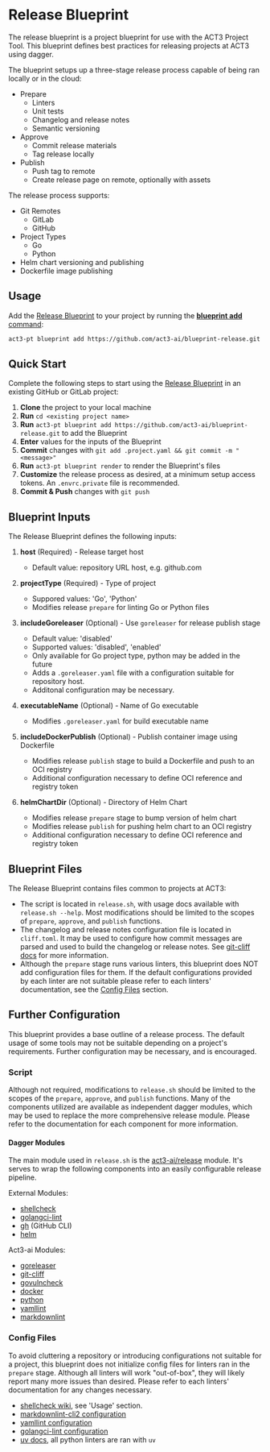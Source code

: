 # Release Blueprint

The release blueprint is a project blueprint for use with the ACT3 Project Tool. This blueprint defines best practices for releasing projects at ACT3 using dagger.

The blueprint setups up a three-stage release process capable of being ran locally or in the cloud:

- Prepare
  - Linters
  - Unit tests
  - Changelog and release notes
  - Semantic versioning
- Approve
  - Commit release materials
  - Tag release locally
- Publish
  - Push tag to remote
  - Create release page on remote, optionally with assets

The release process supports:

- Git Remotes
  - GitLab
  - GitHub
- Project Types
  - Go
  - Python
- Helm chart versioning and publishing
- Dockerfile image publishing

## Usage

Add the [Release Blueprint](https://github.com/act3-ai/blueprint-release) to your project by running the [**blueprint add** command](https://gitlab.com/act3-ai/asce/pt/-/blob/main/docs/cli/blueprint/add.md):

```sh
act3-pt blueprint add https://github.com/act3-ai/blueprint-release.git
```

## Quick Start

Complete the following steps to start using the [Release Blueprint](https://github.com/act3-ai/blueprint-release) in an existing GitHub or GitLab project:

1. **Clone** the project to your local machine
2. **Run** `cd <existing project name>`
3. **Run** `act3-pt blueprint add https://github.com/act3-ai/blueprint-release.git` to add the Blueprint
4. **Enter** values for the inputs of the Blueprint
5. **Commit** changes with `git add .project.yaml && git commit -m "<message>"`
6. **Run** `act3-pt blueprint render` to render the Blueprint's files
7. **Customize** the release process as desired, at a minimum setup access tokens. An `.envrc.private` file is recommended.
8. **Commit & Push** changes with `git push`

## Blueprint Inputs

The Release Blueprint defines the following inputs:

1. **host** (Required) - Release target host
   - Default value: repository URL host, e.g. github.com

2. **projectType** (Required) - Type of project
   - Suppored values: 'Go', 'Python'
   - Modifies release `prepare` for linting Go or Python files

3. **includeGoreleaser** (Optional) - Use `goreleaser` for release publish stage
   - Default value: 'disabled'
   - Supported values: 'disabled', 'enabled'
   - Only available for Go project type, python may be added in the future
   - Adds a `.goreleaser.yaml` file with a configuration suitable for repository host.
   - Additonal configuration may be necessary.

4. **executableName** (Optional) - Name of Go executable
   - Modifies `.goreleaser.yaml` for build executable name

5. **includeDockerPublish** (Optional) - Publish container image using Dockerfile
   - Modifies release `publish` stage to build a Dockerfile and push to an OCI registry
   - Additional configuration necessary to define OCI reference and registry token

6. **helmChartDir** (Optional) - Directory of Helm Chart
   - Modifies release `prepare` stage to bump version of helm chart
   - Modifies release `publish` for pushing helm chart to an OCI registry
   - Additional configuration necessary to define OCI reference and registry token

## Blueprint Files

The Release Blueprint contains files common to projects at ACT3:

- The script is located in `release.sh`, with usage docs available with `release.sh --help`. Most modifications should be limited to the scopes of `prepare`, `approve`, and `publish` functions.
- The changelog and release notes configuration file is located in `cliff.toml`. It may be used to configure how commit messages are parsed and used to build the changelog or release notes. See [git-cliff docs](https://git-cliff.org/docs/) for more information.
- Although the `prepare` stage runs various linters, this blueprint does NOT add configuration files for them. If the default configurations provided by each linter are not suitable please refer to each linters' documentation, see the [Config Files](#config-files) section.

## Further Configuration

This blueprint provides a base outline of a release process. The default usage of some tools may not be suitable depending on a project's requirements. Further configuration may be necessary, and is encouraged.

### Script

Although not required, modifications to `release.sh` should be limited to the scopes of the `prepare`, `approve`, and `publish` functions. Many of the components utilized are available as independent dagger modules, which may be used to replace the more comprehensive release module. Please refer to the documentation for each component for more information.

#### Dagger Modules

The main module used in `release.sh` is the [act3-ai/release](https://daggerverse.dev/mod/github.com/act3-ai/dagger/release) module. It's serves to wrap the following components into an easily configurable release pipeline.

External Modules:

- [shellcheck](https://daggerverse.dev/mod/github.com/dagger/dagger/modules/shellcheck)
- [golangci-lint](https://daggerverse.dev/mod/github.com/sagikazarmark/daggerverse/golangci-lint)
- [gh](https://daggerverse.dev/mod/github.com/sagikazarmark/daggerverse/gh) (GitHub CLI)
- [helm](https://daggerverse.dev/mod/github.com/sagikazarmark/daggerverse/helm)

Act3-ai Modules:

- [goreleaser](https://daggerverse.dev/mod/github.com/act3-ai/dagger/goreleaser)
- [git-cliff](https://daggerverse.dev/mod/github.com/act3-ai/dagger/git-cliff)
- [govulncheck](https://daggerverse.dev/mod/github.com/act3-ai/dagger/govulncheck)
- [docker](https://daggerverse.dev/mod/github.com/act3-ai/dagger/docker)
- [python](https://daggerverse.dev/mod/github.com/act3-ai/dagger/python)
- [yamllint](https://daggerverse.dev/mod/github.com/act3-ai/dagger/yamllint)
- [markdownlint](https://daggerverse.dev/mod/github.com/act3-ai/dagger/markdownlint)

### Config Files

To avoid cluttering a repository or introducing configurations not suitable for a project, this blueprint does not initialize config files for linters ran in the `prepare` stage. Although all linters will work "out-of-box", they will likely report many more issues than desired. Please refer to each linters' documentation for any changes necessary.

- [shellcheck wiki](https://github.com/koalaman/shellcheck/wiki), see 'Usage' section.
- [markdownlint-cli2 configuration](https://github.com/DavidAnson/markdownlint/blob/v0.32.1/README.md#configuration)
- [yamllint configuration](https://yamllint.readthedocs.io/en/stable/configuration.html)
- [golangci-lint configuration](https://golangci-lint.run/usage/configuration/)
- [uv docs](https://docs.astral.sh/uv/), all python linters are ran with `uv`